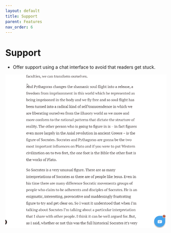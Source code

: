```yaml
---
layout: default
title: Support
parent: Features
nav_order: 6
---
```


# Support

* Offer support using a chat interface to avoid that readers get stuck. 


<p  style="font-size:12px;text-align:center;">
  <img alt="img-name" src="/assets/images/support.gif" width="550">

</p>
